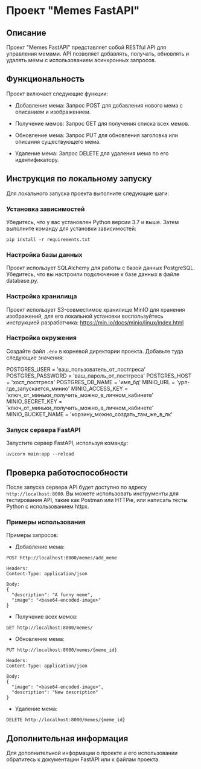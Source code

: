 # Проект "Memes FastAPI"
## Описание
Проект "Memes FastAPI" представляет собой RESTful API для управления мемами. API позволяет добавлять, получать, обновлять и удалять мемы с использованием асинхронных запросов.

## Функциональность
Проект включает следующие функции:

- Добавление мема: Запрос POST для добавления нового мема с описанием и изображением.

- Получение мемов: Запрос GET для получения списка всех мемов.

- Обновление мема: Запрос PUT для обновления заголовка или описания существующего мема.

- Удаление мема: Запрос DELETE для удаления мема по его идентификатору.

## Инструкция по локальному запуску
Для локального запуска проекта выполните следующие шаги:

### Установка зависимостей

Убедитесь, что у вас установлен Python версии 3.7 и выше. Затем выполните команду для установки зависимостей:

`pip install -r requirements.txt`
### Настройка базы данных

Проект использует SQLAlchemy для работы с базой данных PostgreSQL. Убедитесь, что вы настроили подключение к базе данных в файле database.py.

### Настройка хранилища

Проект использует S3-совместимое хранилище MinIO для хранения изображений, для его локальной установки воспользуйтесь инструкцией разработчика: 
https://min.io/docs/minio/linux/index.html

### Настройка окружения

Создайте файл `.env` в корневой директории проекта. Добавьте туда следующие значения: 

POSTGRES_USER = 'ваш_пользователь_от_постгреса'
POSTGRES_PASSWORD = 'ваш_пароль_от_постгреса'
POSTGRES_HOST = 'хост_постгреса'
POSTGRES_DB_NAME = 'имя_бд'
MINIO_URL = 'урл-где_запускается_минио'
MINIO_ACCESS_KEY = 'ключ_от_миньки_получить_можно_в_личном_кабинете'
MINIO_SECRET_KEY = 'ключ_от_миньки_получить_можно_в_личном_кабинете'
MINIO_BUCKET_NAME = 'корзину_можно_создать_там_же_в_лк'

### Запуск сервера FastAPI

Запустите сервер FastAPI, используя команду:

`uvicorn main:app --reload`

## Проверка работоспособности

После запуска сервера API будет доступно по адресу `http://localhost:8000`. Вы можете использовать инструменты для тестирования API, такие как Postman или HTTPie, или написать тесты Python с использованием httpx.

### Примеры использования
Примеры запросов:

- Добавление мема:

```
POST http://localhost:8000/memes/add_meme

Headers:
Content-Type: application/json

Body:
{
  "description": "A funny meme",
  "image": "<base64-encoded-image>"
}
```
- Получение всех мемов:
```
GET http://localhost:8000/memes/
```
- Обновление мема:
```
PUT http://localhost:8000/memes/{meme_id}

Headers:
Content-Type: application/json

Body:
{
  "image": "<base64-encoded-image>",
  "description": "New description"
}
```
- Удаление мема:
```
DELETE http://localhost:8000/memes/{meme_id}
```
## Дополнительная информация
Для дополнительной информации о проекте и его использовании обратитесь к документации FastAPI или к файлам проекта.


